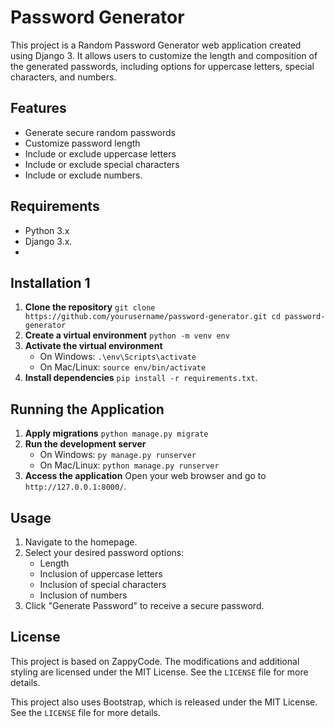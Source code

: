 # Password Generator 
This project is a Random Password Generator web application created using Django 3. 
It allows users to customize the length and composition of the generated passwords, including options for uppercase letters, special characters, and numbers. 

## Features 
- Generate secure random passwords
- Customize password length
- Include or exclude uppercase letters
- Include or exclude special characters
- Include or exclude numbers.

## Requirements 
- Python 3.x
- Django 3.x.
- 
## Installation 1
1. **Clone the repository**
   ``` git clone https://github.com/yourusername/password-generator.git cd password-generator ```
2. **Create a virtual environment**
   ``` python -m venv env ```
3. **Activate the virtual environment**
   - On Windows:
     ``` .\env\Scripts\activate ```
    - On Mac/Linux:
      ```source env/bin/activate ```
4. **Install dependencies**
   ``` pip install -r requirements.txt ```.

## Running the Application
 1. **Apply migrations**
    ``` python manage.py migrate ```
 2. **Run the development server**
    - On Windows: ``` py manage.py runserver ```
    - On Mac/Linux: ``` python manage.py runserver ```
 3. **Access the application**
    Open your web browser and go to `http://127.0.0.1:8000/`.
    
## Usage 
 1. Navigate to the homepage. 
 2. Select your desired password options:
    - Length
    - Inclusion of uppercase letters 
    - Inclusion of special characters
    - Inclusion of numbers
  3. Click "Generate Password" to receive a secure password.

## License

This project is based on ZappyCode. The modifications and additional styling are licensed under the MIT License. See the `LICENSE` file for more details.

This project also uses Bootstrap, which is released under the MIT License. See the `LICENSE` file for more details.

